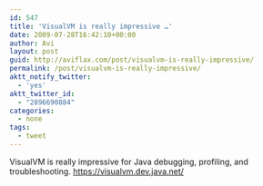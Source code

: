 ```yaml
---
id: 547
title: 'VisualVM is really impressive …'
date: 2009-07-28T16:42:10+00:00
author: Avi
layout: post
guid: http://aviflax.com/post/visualvm-is-really-impressive/
permalink: /post/visualvm-is-really-impressive/
aktt_notify_twitter:
  - 'yes'
aktt_twitter_id:
  - "2896690884"
categories:
  - none
tags:
  - tweet
---
```

VisualVM is really impressive for Java debugging, profiling, and troubleshooting. <a href="https://visualvm.dev.java.net/" rel="nofollow">https://visualvm.dev.java.net/</a>